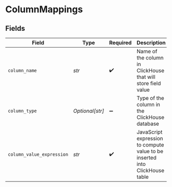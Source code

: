 # ColumnMappings


## Fields

| Field                                                                       | Type                                                                        | Required                                                                    | Description                                                                 |
| --------------------------------------------------------------------------- | --------------------------------------------------------------------------- | --------------------------------------------------------------------------- | --------------------------------------------------------------------------- |
| `column_name`                                                               | *str*                                                                       | :heavy_check_mark:                                                          | Name of the column in ClickHouse that will store field value                |
| `column_type`                                                               | *Optional[str]*                                                             | :heavy_minus_sign:                                                          | Type of the column in the ClickHouse database                               |
| `column_value_expression`                                                   | *str*                                                                       | :heavy_check_mark:                                                          | JavaScript expression to compute value to be inserted into ClickHouse table |